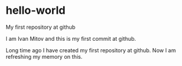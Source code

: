 # hello-world
My first repository at github

I am Ivan Mitov and this is my first commit at github.

Long time ago I have created my first repository at github. Now I am refreshing my memory on this.
